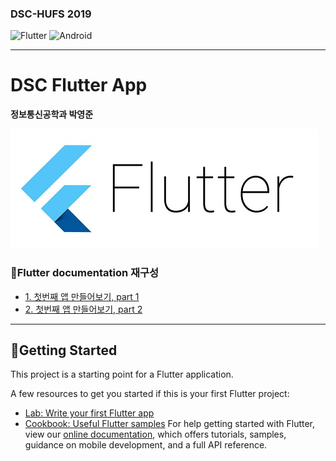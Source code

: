 ### DSC-HUFS 2019
![Flutter](https://img.shields.io/badge/Flutter-dart-blue?logo=Flutter)
![Android](https://img.shields.io/badge/Android-platform-48d1cc?logo=Android)
***
# DSC Flutter App    
**정보통신공학과 박영준** 

![img](/img/flutter.jpg)    
   
### 📝Flutter documentation 재구성
* [1. 첫번째 앱 만들어보기, part 1](https://github.com/jun108059/dsc_flutter_app/blob/master/docs/flutter-1.md)
* [2. 첫번째 앱 만들어보기, part 2](https://github.com/jun108059/dsc_flutter_app/blob/master/docs/flutter-2.md)



***
## 📖Getting Started

This project is a starting point for a Flutter application.

A few resources to get you started if this is your first Flutter project:

- [Lab: Write your first Flutter app](https://flutter.dev/docs/get-started/codelab)
- [Cookbook: Useful Flutter samples](https://flutter.dev/docs/cookbook)
For help getting started with Flutter, view our
[online documentation](https://flutter.dev/docs), which offers tutorials,
samples, guidance on mobile development, and a full API reference.

